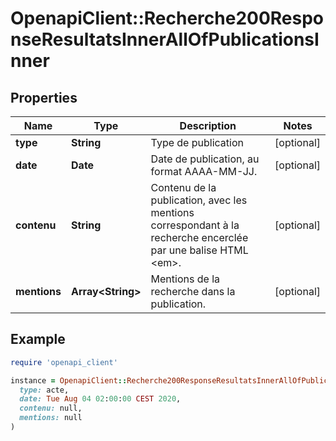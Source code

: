 # OpenapiClient::Recherche200ResponseResultatsInnerAllOfPublicationsInner

## Properties

| Name | Type | Description | Notes |
| ---- | ---- | ----------- | ----- |
| **type** | **String** | Type de publication | [optional] |
| **date** | **Date** | Date de publication, au format AAAA-MM-JJ. | [optional] |
| **contenu** | **String** | Contenu de la publication, avec les mentions correspondant à la recherche encerclée par une balise HTML &lt;em&gt;. | [optional] |
| **mentions** | **Array&lt;String&gt;** | Mentions de la recherche dans la publication. | [optional] |

## Example

```ruby
require 'openapi_client'

instance = OpenapiClient::Recherche200ResponseResultatsInnerAllOfPublicationsInner.new(
  type: acte,
  date: Tue Aug 04 02:00:00 CEST 2020,
  contenu: null,
  mentions: null
)
```

